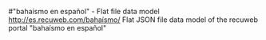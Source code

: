#"bahaísmo en español" - Flat file data model
http://es.recuweb.com/bahaísmo/
Flat JSON file data model of the recuweb portal "bahaísmo en español"
